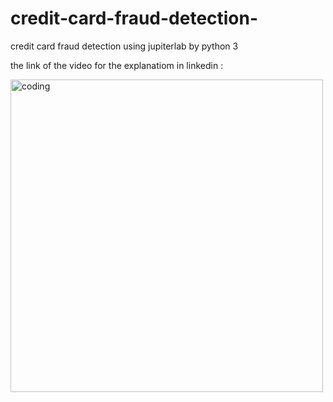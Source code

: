 # credit-card-fraud-detection-
credit card fraud detection using jupiterlab by python 3



the link of the video for the explanatiom in linkedin :




<img align="center" alt="coding"  width="500" src="https://media.tenor.com/ROCX1i8hrDQAAAAC/credit-card-swipe.gif">
